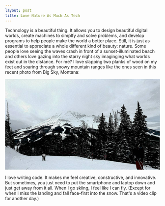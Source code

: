 ```yaml
---
layout: post
title: Love Nature As Much As Tech
---
```


Technology is a beautiful thing. It allows you to design beautiful digital worlds, create machines to simplfy and solve problems, and develop programs to help people make the world a better place. Still, it is just as essential to appreciate a whole different kind of beauty: nature. Some people love seeing the waves crash in front of a sunset-illuminated beach and others love gazing into the starry night sky imaginging what worlds exist out in the distance. For me? I love slapping two planks of wood on my feet and soaring through snowy mountain ranges like the ones seen in this recent photo from Big Sky, Montana: 

![Montana Ski Scenery](/img/ski_background_bw.jpg)

I love writing code. It makes me feel creative, constructive, and innovative. But sometimes, you just need to put the smartphone and laptop down and just get away from it all. When I go skiing, I feel like I can fly. (Except for when I miss the landing and fall face-first into the snow. That's a video clip for another day.)